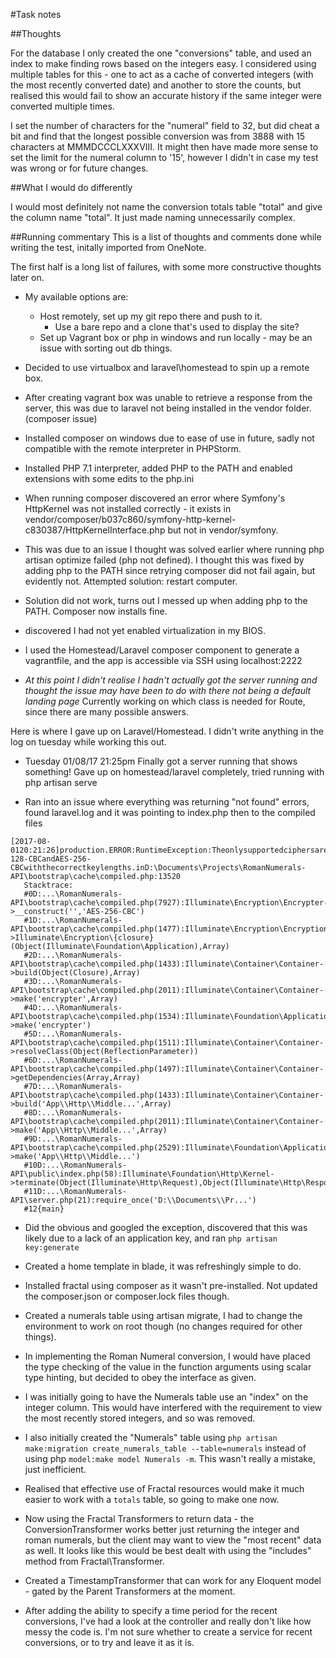 #Task notes

##Thoughts

For the database I only created the one "conversions" table, and used an index to make finding rows based on the integers easy. I considered using multiple tables for this - one to act as a cache of converted integers (with the most recently converted date) and another to store the counts, but realised this would fail to show an accurate history if the same integer were converted multiple times.

I set the number of characters for the "numeral" field to 32, but did cheat a bit and find that the longest possible conversion was from 3888 with 15 characters at MMMDCCCLXXXVIII. It might then have made more sense to set the limit for the numeral column to '15', however I didn't in case my test was wrong or for future changes.



##What I would do differently

I would most definitely not name the conversion totals table "total" and give the column name "total". It just made naming unnecessarily complex. 



##Running commentary
This is a list of thoughts and comments done while writing the test, initally imported from OneNote.

The first half is a long list of failures, with some more constructive thoughts later on.

* My available options are:
  * Host remotely, set up my git repo there and push to it. 
  	* Use a bare repo and a clone that's used to display the site?
  * Set up Vagrant box or php in windows and run locally - may be an issue with sorting out db things.

* Decided to use virtualbox and laravel\homestead to spin up a remote box.

* After creating vagrant box was unable to retrieve a response from the server, this was due to laravel not being installed in the vendor folder. (composer issue)

* Installed composer on windows due to ease of use in future, sadly not compatible with the remote interpreter in PHPStorm.

* Installed PHP 7.1 interpreter, added PHP to the PATH and enabled extensions with some edits to the php.ini

* When running composer discovered an error where Symfony's HttpKernel was not installed correctly - it exists in vendor/composer/b037c860/symfony-http-kernel-c830387/HttpKernelInterface.php but not in vendor/symfony.

* This was due to an issue I thought was solved earlier where running php artisan optimize failed (php not defined). I thought this was fixed by adding php to the PATH since retrying composer did not fail again, but evidently not. Attempted solution: restart computer.

* Solution did not work, turns out I messed up when adding php to the PATH. Composer now installs fine.

* discovered I had not yet enabled virtualization in my BIOS.

* I used the Homestead/Laravel composer component to generate a vagrantfile, and the app is accessible via SSH using localhost:2222

* _At this point I didn't realise I hadn't actually got the server running and thought the issue may have been to do with there not being a default landing page_ Currently working on which class is needed for Route, since there are many possible answers.

Here is where I gave up on Laravel/Homestead. I didn't write anything in the log on tuesday while working this out.

* Tuesday 01/08/17 21:25pm Finally got a server running that shows something! Gave up on homestead/laravel completely, tried running with php artisan serve

* Ran into an issue where everything was returning "not found" errors, found laravel.log and it was pointing to index.php then to the compiled files

```
[2017-08-0120:21:26]production.ERROR:RuntimeException:TheonlysupportedciphersareAES-128-CBCandAES-256-CBCwiththecorrectkeylengths.inD:\Documents\Projects\RomanNumerals-API\bootstrap\cache\compiled.php:13520
   Stacktrace:
   #0D:...\RomanNumerals-API\bootstrap\cache\compiled.php(7927):Illuminate\Encryption\Encrypter->__construct('','AES-256-CBC')
   #1D:...\RomanNumerals-API\bootstrap\cache\compiled.php(1477):Illuminate\Encryption\EncryptionServiceProvider->Illuminate\Encryption\{closure}(Object(Illuminate\Foundation\Application),Array)
   #2D:...\RomanNumerals-API\bootstrap\cache\compiled.php(1433):Illuminate\Container\Container->build(Object(Closure),Array)
   #3D:...\RomanNumerals-API\bootstrap\cache\compiled.php(2011):Illuminate\Container\Container->make('encrypter',Array)
   #4D:...\RomanNumerals-API\bootstrap\cache\compiled.php(1534):Illuminate\Foundation\Application->make('encrypter')
   #5D:...\RomanNumerals-API\bootstrap\cache\compiled.php(1511):Illuminate\Container\Container->resolveClass(Object(ReflectionParameter))
   #6D:...\RomanNumerals-API\bootstrap\cache\compiled.php(1497):Illuminate\Container\Container->getDependencies(Array,Array)
   #7D:...\RomanNumerals-API\bootstrap\cache\compiled.php(1433):Illuminate\Container\Container->build('App\\Http\\Middle...',Array)
   #8D:...\RomanNumerals-API\bootstrap\cache\compiled.php(2011):Illuminate\Container\Container->make('App\\Http\\Middle...',Array)
   #9D:...\RomanNumerals-API\bootstrap\cache\compiled.php(2529):Illuminate\Foundation\Application->make('App\\Http\\Middle...')
   #10D:...\RomanNumerals-API\public\index.php(58):Illuminate\Foundation\Http\Kernel->terminate(Object(Illuminate\Http\Request),Object(Illuminate\Http\Response))
   #11D:...\RomanNumerals-API\server.php(21):require_once('D:\\Documents\\Pr...')
   #12{main}
```

* Did the obvious and googled the exception, discovered that this was likely due to a lack of an application key, and ran `php artisan key:generate`

* Created a home template in blade, it was refreshingly simple to do.

* Installed fractal using composer as it wasn't pre-installed. Not updated the composer.json or composer.lock files though.

* Created a numerals table using artisan migrate, I had to change the environment to work on root though (no changes required for other things).

* In implementing the Roman Numeral conversion, I would have placed the type checking of the value in the function arguments using scalar type hinting, but decided to obey the interface as given.

* I was initially going to have the Numerals table use an "index" on the integer column. This would have interfered with the requirement to view the most recently stored integers, and so was removed.

* I also initially created the "Numerals" table using `php artisan make:migration create_numerals_table --table=numerals` instead of using php `model:make model Numerals -m`. This wasn't really a mistake, just inefficient.

* Realised that effective use of Fractal resources would make it much easier to work with a `totals` table, so going to make one now.

* Now using the Fractal Transformers to return data - the ConversionTransformer works better just returning the integer and roman numerals, but the client may want to view the "most recent" data as well. It looks like this would be best dealt with using the "includes" method from Fractal\Transformer.

* Created a TimestampTransformer that can work for any Eloquent model - gated by the Parent Transformers at the moment.

* After adding the ability to specify a time period for the recent conversions, I've had a look at the controller and really don't like how messy the code is. I'm not sure whether to create a service for recent conversions, or to try and leave it as it is.